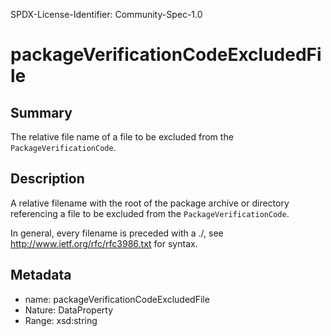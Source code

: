 SPDX-License-Identifier: Community-Spec-1.0

# packageVerificationCodeExcludedFile

## Summary

The relative file name of a file to be excluded from the `PackageVerificationCode`.

## Description

A relative filename with the root of the package archive or directory referencing a file to be excluded from the `PackageVerificationCode`.

In general, every filename is preceded with a ./, see http://www.ietf.org/rfc/rfc3986.txt for syntax.

## Metadata

- name: packageVerificationCodeExcludedFile
- Nature: DataProperty
- Range: xsd:string

